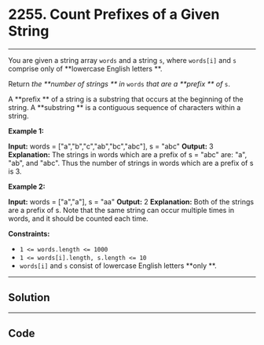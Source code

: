 # 2255. Count Prefixes of a Given String

---

You are given a string array `words` and a string `s`, where `words[i]` and `s` comprise only of **lowercase English letters **.

Return _the **number of strings ** in_ `words` _that are a **prefix ** of_ `s`.

A **prefix ** of a string is a substring that occurs at the beginning of the string. A **substring ** is a contiguous sequence of characters within a string.

 

**Example 1:**


**Input:** words = ["a","b","c","ab","bc","abc"], s = "abc"
**Output:** 3
**Explanation:**
The strings in words which are a prefix of s = "abc" are:
"a", "ab", and "abc".
Thus the number of strings in words which are a prefix of s is 3.

**Example 2:**


**Input:** words = ["a","a"], s = "aa"
**Output:** 2
**Explanation:** Both of the strings are a prefix of s. 
Note that the same string can occur multiple times in words, and it should be counted each time.

 

**Constraints:**

  * `1 <= words.length <= 1000`
  * `1 <= words[i].length, s.length <= 10`
  * `words[i]` and `s` consist of lowercase English letters **only **.

---

## Solution



---

## Code
```python


```